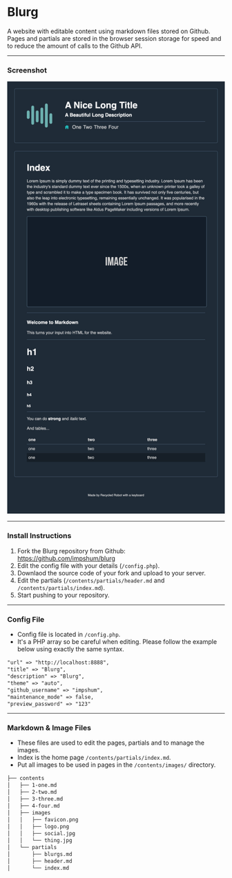 # Blurg

A website with editable content using markdown files stored on Github. Pages and partials are stored in the browser session storage for speed and to reduce the amount of calls to the Github API.

* * *

### Screenshot

![](ss.jpg)

* * *

### Install Instructions

1.  Fork the Blurg repository from Github: <https://github.com/impshum/blurg>
2.  Edit the config file with your details (`/config.php`).
3.  Downlaod the source code of your fork and upload to your server.
4.  Edit the partials (`/contents/partials/header.md` and `/contents/partials/index.md`).
5.  Start pushing to your repository.

* * *

### Config File

-   Config file is located in `/config.php`.
-   It's a PHP array so be careful when editing. Please follow the example below using exactly the same syntax.

```
"url" => "http://localhost:8888",
"title" => "Blurg",
"description" => "Blurg",
"theme" => "auto",
"github_username" => "impshum",
"maintenance_mode" => false,
"preview_password" => "123"
```

* * *

### Markdown & Image Files

-   These files are used to edit the pages, partials and to manage the images.
-   Index is the home page `/contents/partials/index.md`.
-   Put all images to be used in pages in the `/contents/images/` directory.

```
├── contents
│   ├── 1-one.md
│   ├── 2-two.md
│   ├── 3-three.md
│   ├── 4-four.md
│   ├── images
│   │   ├── favicon.png
│   │   ├── logo.png
│   │   ├── social.jpg
│   │   └── thing.jpg
│   └── partials
│       ├── blurgs.md
│       ├── header.md
│       └── index.md
```
